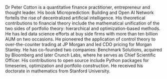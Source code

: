 

Dr Peter Cotton is a quantitative finance practitioner, entrepreneur and thought leader. His book Microprediction: Building and Open AI Network fortells the rise of decentralized artificial intelligence. His theoretical contributions to financial theory include the mathematical unification of the two sides of portfolio theory: hierarchical and optimization-based methods. He has led data science efforts at buy side firms with more than ten billion AUM on two occasions. He pioneered the application of control theory to over-the-counter trading at JP Morgan and led CDO pricing for Morgan Stanley. He has co-founded two companies: Benchmark Solutions, acquired by Bloomberg and later Crunch Labs, where he serves as Chief Scientific Officer. His contributions to open source include Python packages for timeseries, optimization and portfolio construction. He received his doctorate in mathematics from Stanford University. 




